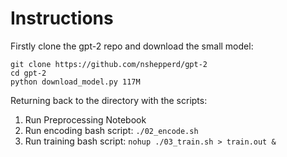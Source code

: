 # Instructions

Firstly clone the gpt-2 repo and download the small model:

```
git clone https://github.com/nshepperd/gpt-2
cd gpt-2
python download_model.py 117M
```

Returning back to the directory with the scripts:

1. Run Preprocessing Notebook
2. Run encoding bash script: `./02_encode.sh`
3. Run training bash script: `nohup ./03_train.sh > train.out &`